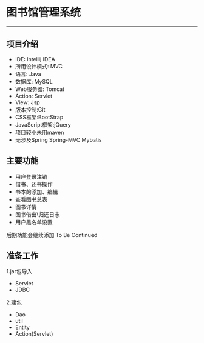 # 图书馆管理系统
***
## 项目介绍

* IDE: Intellij IDEA
* 所用设计模式: MVC
* 语言: Java
* 数据库: MySQL
* Web服务器: Tomcat
* Action: Servlet
* View: Jsp
* 版本控制:Git
* CSS框架:BootStrap
* JavaScript框架:jQuery
* 项目较小未用maven
* 无涉及Spring Spring-MVC Mybatis

## 主要功能

* 用户登录注销
* 借书、还书操作
* 书本的添加、编辑
* 查看图书总表
* 图书详情
* 图书借出\归还日志
* 用户黑名单设置

后期功能会继续添加 To Be Continued

## 准备工作
1.jar包导入
* Servlet
* JDBC

2.建包
* Dao
* util
* Entity
* Action(Servlet)
